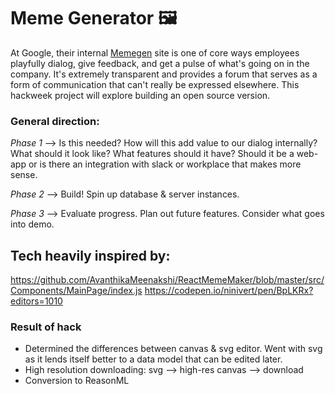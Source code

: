 # Meme Generator 🖼

At Google, their internal [Memegen](https://www.buzzfeednews.com/article/reyhan/inside-googles-internal-meme-generator) site is one of core ways employees playfully dialog, give feedback, and get a pulse of what's going on in the company. It's extremely transparent and provides a forum that serves as a form of communication that can't really be expressed elsewhere. This hackweek project will explore building an open source version.

### General direction:

_Phase 1_ --> Is this needed? How will this add value to our dialog internally? What should it look like? What features should it have? Should it be a web-app or is there an integration with slack or workplace that makes more sense.

_Phase 2_ --> Build! Spin up database & server instances.

_Phase 3_ --> Evaluate progress. Plan out future features. Consider what goes into demo.


## Tech heavily inspired by:
https://github.com/AvanthikaMeenakshi/ReactMemeMaker/blob/master/src/Components/MainPage/index.js
https://codepen.io/ninivert/pen/BpLKRx?editors=1010

### Result of hack
* Determined the differences between canvas & svg editor. Went with svg as it lends itself better to a data model that can be edited later.
* High resolution downloading: svg --> high-res canvas --> download
* Conversion to ReasonML